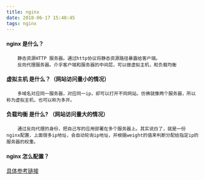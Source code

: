 ```yaml
---
title: nginx
date: 2018-06-17 15:48:45
tags: nginx
---
```



 #### nginx 是什么？
```
    静态资源HTTP 服务器。通过http协议将静态资源路径暴露给客户端。
    反向代理服务器。介乎客户端和服务器的中间层，可以做虚拟主机，和负载均衡
```

 #### 虚拟主机 是什么？（网站访问量小的情况）
```
    多域名对应同一服务器，对应同一ip，却可以打开不同网站。仿佛就像两个服务器，所以称为虚拟主机，也可以称为多开。
```

 #### 负载均衡 是什么? （网站访问量大的情况）
```
    通过反向代理的身份，把自己写的应用部署在多个服务器上。其实说白了，就是一份nginx配置，上面很多ip地址，会自动轮询ip地址，并根据weight的值来判断分配给指定ip的服务器的权重。
```

#### nginx 怎么配置？


<a href="https://blog.csdn.net/lihang_1994/article/details/72598955">具体参考链接</a>

